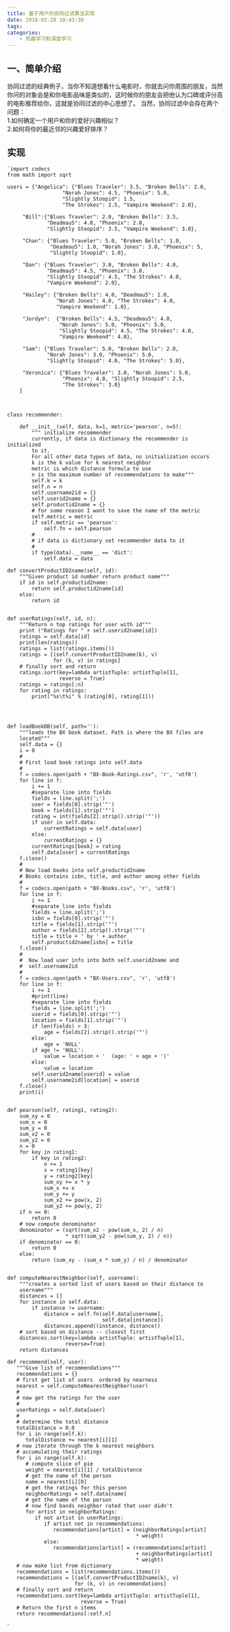 ```yaml
---
title: 基于用户的协同过滤算法实现
date: 2018-02-28 10:43:38
tags: 
categories:
    - 机器学习和深度学习
---
```

## 一、简单介绍
协同过滤的经典例子，当你不知道想看什么电影时，你就去问你周围的朋友，当然你问的对象会是和你电影品味是类似的，这时候你的朋友会把他认为口碑或评分高的电影推荐给你，这就是协同过滤的中心思想了。
当然，协同过滤中会存在两个问题：  
1.如何确定一个用户和你的爱好兴趣相似？  
2.如何将你的最近邻的兴趣爱好排序？
## 实现
    `import codecs 
	from math import sqrt

	users = {"Angelica": {"Blues Traveler": 3.5, "Broken Bells": 2.0,
                      "Norah Jones": 4.5, "Phoenix": 5.0,
                      "Slightly Stoopid": 1.5,
                      "The Strokes": 2.5, "Vampire Weekend": 2.0},
         
         "Bill":{"Blues Traveler": 2.0, "Broken Bells": 3.5,
                 "Deadmau5": 4.0, "Phoenix": 2.0,
                 "Slightly Stoopid": 3.5, "Vampire Weekend": 3.0},
         
         "Chan": {"Blues Traveler": 5.0, "Broken Bells": 1.0,
                  "Deadmau5": 1.0, "Norah Jones": 3.0, "Phoenix": 5,
                  "Slightly Stoopid": 1.0},
         
         "Dan": {"Blues Traveler": 3.0, "Broken Bells": 4.0,
                 "Deadmau5": 4.5, "Phoenix": 3.0,
                 "Slightly Stoopid": 4.5, "The Strokes": 4.0,
                 "Vampire Weekend": 2.0},
         
         "Hailey": {"Broken Bells": 4.0, "Deadmau5": 1.0,
                    "Norah Jones": 4.0, "The Strokes": 4.0,
                    "Vampire Weekend": 1.0},
         
         "Jordyn":  {"Broken Bells": 4.5, "Deadmau5": 4.0,
                     "Norah Jones": 5.0, "Phoenix": 5.0,
                     "Slightly Stoopid": 4.5, "The Strokes": 4.0,
                     "Vampire Weekend": 4.0},
         
         "Sam": {"Blues Traveler": 5.0, "Broken Bells": 2.0,
                 "Norah Jones": 3.0, "Phoenix": 5.0,
                 "Slightly Stoopid": 4.0, "The Strokes": 5.0},
         
         "Veronica": {"Blues Traveler": 3.0, "Norah Jones": 5.0,
                      "Phoenix": 4.0, "Slightly Stoopid": 2.5,
                      "The Strokes": 3.0}
        }



	class recommender:

	    def __init__(self, data, k=1, metric='pearson', n=5):
	        """ initialize recommender
	        currently, if data is dictionary the recommender is initialized
	        to it.
	        For all other data types of data, no initialization occurs
	        k is the k value for k nearest neighbor
	        metric is which distance formula to use
	        n is the maximum number of recommendations to make"""
	        self.k = k
	        self.n = n
	        self.username2id = {}
	        self.userid2name = {}
	        self.productid2name = {}
	        # for some reason I want to save the name of the metric
	        self.metric = metric
	        if self.metric == 'pearson':
	            self.fn = self.pearson
	        #
	        # if data is dictionary set recommender data to it
	        #
	        if type(data).__name__ == 'dict':
	            self.data = data

    def convertProductID2name(self, id):
        """Given product id number return product name"""
        if id in self.productid2name:
            return self.productid2name[id]
        else:
            return id


    def userRatings(self, id, n):
        """Return n top ratings for user with id"""
        print ("Ratings for " + self.userid2name[id])
        ratings = self.data[id]
        print(len(ratings))
        ratings = list(ratings.items())
        ratings = [(self.convertProductID2name(k), v)
                   for (k, v) in ratings]
        # finally sort and return
        ratings.sort(key=lambda artistTuple: artistTuple[1],
                     reverse = True)
        ratings = ratings[:n]
        for rating in ratings:
            print("%s\t%i" % (rating[0], rating[1]))
        

        

    def loadBookDB(self, path=''):
        """loads the BX book dataset. Path is where the BX files are
        located"""
        self.data = {}
        i = 0
        #
        # First load book ratings into self.data
        #
        f = codecs.open(path + "BX-Book-Ratings.csv", 'r', 'utf8')
        for line in f:
            i += 1
            #separate line into fields
            fields = line.split(';')
            user = fields[0].strip('"')
            book = fields[1].strip('"')
            rating = int(fields[2].strip().strip('"'))
            if user in self.data:
                currentRatings = self.data[user]
            else:
                currentRatings = {}
            currentRatings[book] = rating
            self.data[user] = currentRatings
        f.close()
        #
        # Now load books into self.productid2name
        # Books contains isbn, title, and author among other fields
        #
        f = codecs.open(path + "BX-Books.csv", 'r', 'utf8')
        for line in f:
            i += 1
            #separate line into fields
            fields = line.split(';')
            isbn = fields[0].strip('"')
            title = fields[1].strip('"')
            author = fields[2].strip().strip('"')
            title = title + ' by ' + author
            self.productid2name[isbn] = title
        f.close()
        #
        #  Now load user info into both self.userid2name and
        #  self.username2id
        #
        f = codecs.open(path + "BX-Users.csv", 'r', 'utf8')
        for line in f:
            i += 1
            #print(line)
            #separate line into fields
            fields = line.split(';')
            userid = fields[0].strip('"')
            location = fields[1].strip('"')
            if len(fields) > 3:
                age = fields[2].strip().strip('"')
            else:
                age = 'NULL'
            if age != 'NULL':
                value = location + '  (age: ' + age + ')'
            else:
                value = location
            self.userid2name[userid] = value
            self.username2id[location] = userid
        f.close()
        print(i)
                
        
    def pearson(self, rating1, rating2):
        sum_xy = 0
        sum_x = 0
        sum_y = 0
        sum_x2 = 0
        sum_y2 = 0
        n = 0
        for key in rating1:
            if key in rating2:
                n += 1
                x = rating1[key]
                y = rating2[key]
                sum_xy += x * y
                sum_x += x
                sum_y += y
                sum_x2 += pow(x, 2)
                sum_y2 += pow(y, 2)
        if n == 0:
            return 0
        # now compute denominator
        denominator = (sqrt(sum_x2 - pow(sum_x, 2) / n)
                       * sqrt(sum_y2 - pow(sum_y, 2) / n))
        if denominator == 0:
            return 0
        else:
            return (sum_xy - (sum_x * sum_y) / n) / denominator


    def computeNearestNeighbor(self, username):
        """creates a sorted list of users based on their distance to
        username"""
        distances = []
        for instance in self.data:
            if instance != username:
                distance = self.fn(self.data[username],
                                   self.data[instance])
                distances.append((instance, distance))
        # sort based on distance -- closest first
        distances.sort(key=lambda artistTuple: artistTuple[1],
                       reverse=True)
        return distances

    def recommend(self, user):
       """Give list of recommendations"""
       recommendations = {}
       # first get list of users  ordered by nearness
       nearest = self.computeNearestNeighbor(user)
       #
       # now get the ratings for the user
       #
       userRatings = self.data[user]
       #
       # determine the total distance
       totalDistance = 0.0
       for i in range(self.k):
          totalDistance += nearest[i][1]
       # now iterate through the k nearest neighbors
       # accumulating their ratings
       for i in range(self.k):
          # compute slice of pie 
          weight = nearest[i][1] / totalDistance
          # get the name of the person
          name = nearest[i][0]
          # get the ratings for this person
          neighborRatings = self.data[name]
          # get the name of the person
          # now find bands neighbor rated that user didn't
          for artist in neighborRatings:
             if not artist in userRatings:
                if artist not in recommendations:
                   recommendations[artist] = (neighborRatings[artist]
                                              * weight)
                else:
                   recommendations[artist] = (recommendations[artist]
                                              + neighborRatings[artist]
                                              * weight)
       # now make list from dictionary
       recommendations = list(recommendations.items())
       recommendations = [(self.convertProductID2name(k), v)
                          for (k, v) in recommendations]
       # finally sort and return
       recommendations.sort(key=lambda artistTuple: artistTuple[1],
                            reverse = True)
       # Return the first n items
       return recommendations[:self.n]
`
